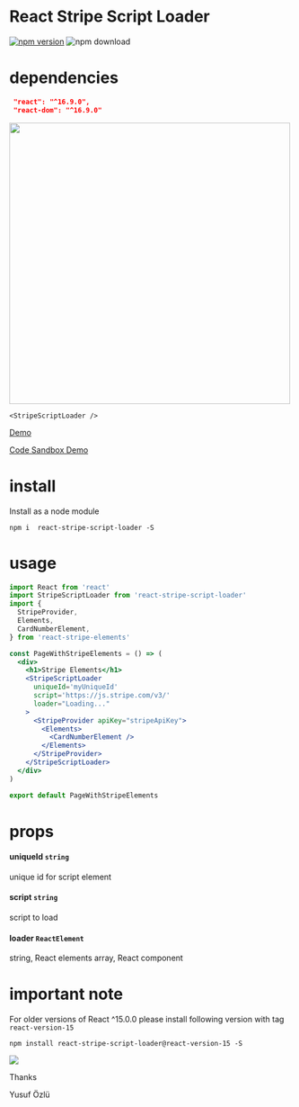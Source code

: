 React Stripe Script Loader
====

[![npm version](https://badge.fury.io/js/react-stripe-script-loader.svg)](https://badge.fury.io/js/react-stripe-script-loader)
![npm download](https://img.shields.io/npm/dt/react-stripe-script-loader.svg)

dependencies
===
```json
 "react": "^16.9.0",
 "react-dom": "^16.9.0"
 ```


<img width="500" src="https://raw.githubusercontent.com/ozluy/react-stripe-script-loader/master/Screenshot%202019-09-10%20at%2022.39.54.png" />


```
<StripeScriptLoader />
```

<a target="_blank" rel="noopener noreferrer" href="http://ozluy.github.io/projects/react-stripe-script-loader"> Demo </a>


<a target="_blank" rel="noopener noreferrer" href="https://codesandbox.io/s/react-stripe-script-loader-scktw"> Code Sandbox Demo </a>


install 
===
Install as a node module

`npm i  react-stripe-script-loader -S`


usage
===
```jsx
import React from 'react'
import StripeScriptLoader from 'react-stripe-script-loader'
import {
  StripeProvider,
  Elements,
  CardNumberElement,
} from 'react-stripe-elements'

const PageWithStripeElements = () => (
  <div>
    <h1>Stripe Elements</h1>
    <StripeScriptLoader
      uniqueId='myUniqueId'
      script='https://js.stripe.com/v3/'
      loader="Loading..."
    >
      <StripeProvider apiKey="stripeApiKey">
        <Elements>
          <CardNumberElement />
        </Elements>
      </StripeProvider>
    </StripeScriptLoader>
  </div>
)

export default PageWithStripeElements
```

props
===
 #### uniqueId `string` 
 unique id for script element
 
 #### script `string` 
 script to load
 
 #### loader `ReactElement`
 string, React elements array, React component
 
 important note
===

For older versions of React ^15.0.0 please install following version with tag `react-version-15`

 `npm install react-stripe-script-loader@react-version-15 -S`


<a href="https://paypal.me/ozluy"> <img src="https://raw.githubusercontent.com/ozluy/react-stripe-script-loader/master/buy-me-a-coffee-with-paypal.png" /></a>

Thanks

Yusuf Özlü
